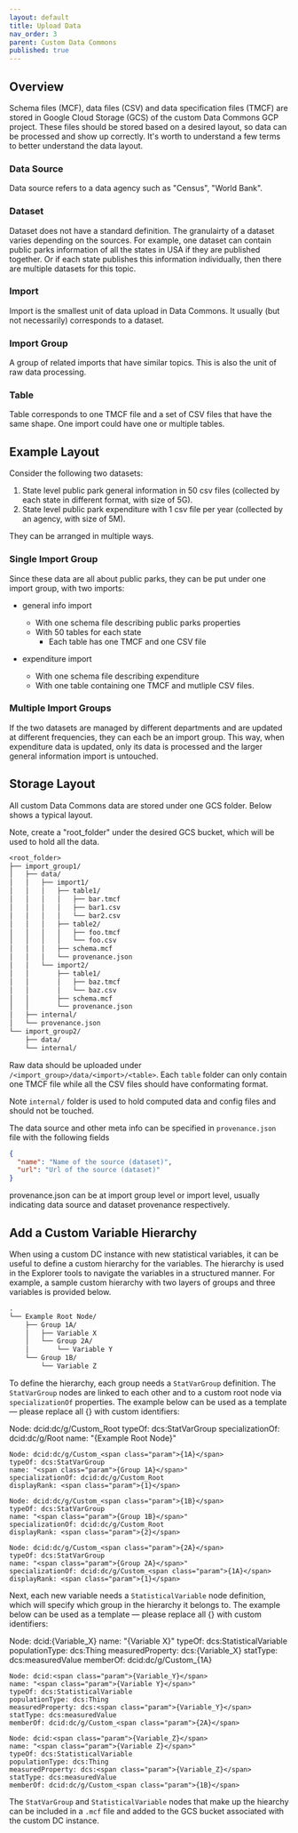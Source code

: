 ```yaml
---
layout: default
title: Upload Data
nav_order: 3
parent: Custom Data Commons
published: true
---
```


## Overview

Schema files (MCF), data files (CSV) and data specification files (TMCF) are
stored in Google Cloud Storage (GCS) of the custom Data Commons GCP project.
These files should be stored based on a desired layout, so data can be processed
and show up correctly. It's worth to understand a few terms to better understand
the data layout.

### Data Source

Data source refers to a data agency such as "Census", "World Bank".

### Dataset

Dataset does not have a standard definition. The granulairty of a
dataset varies depending on the sources. For example, one dataset can contain
public parks information of all the states in USA if they are published
together. Or if each state publishes this information individually, then there
are multiple datasets for this topic.

### Import

Import is the smallest unit of data upload in Data Commons. It usually (but not
necessarily) corresponds to a dataset.

### Import Group

A group of related imports that have similar topics. This is also the unit of
raw data processing.

### Table

Table corresponds to one TMCF file and a set of CSV files that have the same
shape. One import could have one or multiple tables.

## Example Layout

Consider the following two datasets:

1. State level public park general information in 50 csv files (collected by
   each state in different format, with size of 5G).
2. State level public park expenditure with 1 csv file per year (collected by an
   agency, with size of 5M).

They can be arranged in multiple ways.

### Single Import Group

Since these data are all about public parks, they can be put under one import
group, with two imports:

- general info import

  - With one schema file describing public parks properties
  - With 50 tables for each state
    - Each table has one TMCF and one CSV file

- expenditure import
  - With one schema file describing expenditure
  - With one table containing one TMCF and mutliple CSV files.

### Multiple Import Groups

If the two datasets are managed by different departments and are updated at
different frequencies, they can each be an import group. This way, when
expenditure data is updated, only its data is processed and the larger general
information import is untouched.

## Storage Layout

All custom Data Commons data are stored under one GCS folder. Below shows a
typical layout.

Note, create a "root_folder" under the desired GCS bucket, which will be used to
hold all the data.

```txt
<root_folder>
├── import_group1/
│   ├── data/
│   │   ├── import1/
│   │   │   ├── table1/
│   │   │   │   ├── bar.tmcf
│   │   │   │   ├── bar1.csv
│   │   │   │   └── bar2.csv
│   │   │   ├── table2/
│   │   │   │   ├── foo.tmcf
│   │   │   │   └── foo.csv
│   │   │   ├── schema.mcf
│   │   │   └── provenance.json
│   │   └── import2/
│   │       ├── table1/
│   │       │   ├── baz.tmcf
│   │       │   └── baz.csv
│   │       ├── schema.mcf
│   │       └── provenance.json
│   ├── internal/
│   └── provenance.json
└── import_group2/
    ├── data/
    └── internal/
```

Raw data should be uploaded under `/<import_group>/data/<import>/<table>`. Each
`table` folder can only contain one TMCF file while all the CSV files should
have conformating format.

Note `internal/` folder is used to hold computed data and config files and
should not be touched.

The data source and other meta info can be specified in `provenance.json` file
with the following fields

```json
{
  "name": "Name of the source (dataset)",
  "url": "Url of the source (dataset)"
}
```

provenance.json can be at import group level or import level, usually indicating
data source and dataset provenance respectively.

## Add a Custom Variable Hierarchy

When using a custom DC instance with new statistical variables, it can be useful
to define a custom hierarchy for the variables. The hierarchy is used in the
Explorer tools to navigate the variables in a structured manner. For example, a
sample custom hierarchy with two layers of groups and three variables is
provided below.

```txt
.
└── Example Root Node/
    ├── Group 1A/
    │   ├── Variable X
    │   └── Group 2A/
    │       └── Variable Y
    └── Group 1B/
        └── Variable Z
```

To define the hierarchy, each group needs a `StatVarGroup` definition. The
`StatVarGroup` nodes are linked to each other and to a custom root node via
`specializationOf` properties. The example below can be used as a template —
please replace all <span class="param">{}</span> with custom identifiers:

<div class="schema-example">
    Node: dcid:dc/g/Custom_Root
    typeOf: dcs:StatVarGroup
    specializationOf: dcid:dc/g/Root
    name: "<span class="param">{Example Root Node}</span>"

    Node: dcid:dc/g/Custom_<span class="param">{1A}</span>
    typeOf: dcs:StatVarGroup
    name: "<span class="param">{Group 1A}</span>"
    specializationOf: dcid:dc/g/Custom_Root
    displayRank: <span class="param">{1}</span>

    Node: dcid:dc/g/Custom_<span class="param">{1B}</span>
    typeOf: dcs:StatVarGroup
    name: "<span class="param">{Group 1B}</span>"
    specializationOf: dcid:dc/g/Custom_Root
    displayRank: <span class="param">{2}</span>

    Node: dcid:dc/g/Custom_<span class="param">{2A}</span>
    typeOf: dcs:StatVarGroup
    name: "<span class="param">{Group 2A}</span>"
    specializationOf: dcid:dc/g/Custom_<span class="param">{1A}</span>
    displayRank: <span class="param">{1}</span>

</div>

Next, each new variable needs a `StatisticalVariable` node definition, which will specify which group in the hierarchy it belongs to. The example below can be used as a template — please replace all <span class="param">{}</span> with custom identifiers:

<div class="schema-example">
    Node: dcid:<span class="param">{Variable_X}</span>
    name: "<span class="param">{Variable X}</span>"
    typeOf: dcs:StatisticalVariable
    populationType: dcs:Thing
    measuredProperty: dcs:<span class="param">{Variable_X}</span>
    statType: dcs:measuredValue
    memberOf: dcid:dc/g/Custom_<span class="param">{1A}</span>

    Node: dcid:<span class="param">{Variable_Y}</span>
    name: "<span class="param">{Variable Y}</span>"
    typeOf: dcs:StatisticalVariable
    populationType: dcs:Thing
    measuredProperty: dcs:<span class="param">{Variable_Y}</span>
    statType: dcs:measuredValue
    memberOf: dcid:dc/g/Custom_<span class="param">{2A}</span>

    Node: dcid:<span class="param">{Variable_Z}</span>
    name: "<span class="param">{Variable Z}</span>"
    typeOf: dcs:StatisticalVariable
    populationType: dcs:Thing
    measuredProperty: dcs:<span class="param">{Variable_Z}</span>
    statType: dcs:measuredValue
    memberOf: dcid:dc/g/Custom_<span class="param">{1B}</span>

</div>

The `StatVarGroup` and `StatisticalVariable` nodes that make up the hiearchy can
be included in a `.mcf` file and added to the GCS bucket associated with the
custom DC instance.
